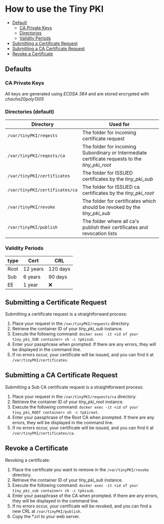 # How to use the Tiny PKI

- [Default](#defaults)
  - [CA Private Keys](#ca-private-keys)
  - [Directories](#directories-default)
  - [Validity Periods](#validity-periods)
- [Submitting a Certificate Request](#submitting-a-certificate-request)
- [Submitting a CA Certificate Request](#submitting-a-ca-certificate-request)
- [Revoke a Certificate](#revoke-a-certificate)

## Defaults

### CA Private Keys

All keys are generated using *ECDSA 384* and are stored encrypted with *chacha20poly1305*

### Directories (default)

| Directory | Used for |
| --- | --- |
| `/var/tinyPKI/reqests` | The folder for incoming certificate request |
| `/var/tinyPKI/reqests/ca` | The folder for incoming Subordinary or Intermediate certificate requests to the *tiny_pki_root* |
| `/var/tinyPKI/certificates` | The folder for ISSUED certificates by the *tiny_pki_sub* |
| `/var/tinyPKI/certificates/ca` | The folder for ISSUED ca certificates by the *tiny_pki_root* |
| `/var/tinyPKI/revoke` | The folder for certificates which should be revoked by the *tiny_pki_sub* |
| `/var/tinyPKI/publish` | The folder where all ca's publish their certificates and revocation lists |

### Validity Periods

| type | Cert | CRL |
|:---| --- | --- |
| Root | 12 years | 120 days |
| Sub | 6 years | 90 days |
| EE | 1 year | :x: |

## Submitting a Certificate Request

Submitting a certificate request is a straightforward process:

1. Place your request in the `/var/tinyPKI/requests` directory.
2. Retrieve the container ID of your *tiny_pki_sub* instance.
3. Execute the following command: `docker exec -it <id of your tiny_pki_SUB container> sh -c tpkisub`.
4. Enter your passphrase when prompted. If there are any errors, they will be displayed in the command line.
5. If no errors occur, your certificate will be issued, and you can find it at `/var/tinyPKI/certificates`.

## Submitting a CA Certificate Request

Submitting a Sub CA certificate request is a straightforward process:

1. Place your request in the `/var/tinyPKI/requests/ca` directory.
2. Retrieve the container ID of your *tiny_pki_root* instance.
3. Execute the following command: `docker exec -it <id of your tiny_pki_ROOT container> sh -c tpkiroot`.
4. Enter your passphrase of the Root CA when prompted. If there are any errors, they will be displayed in the command line.
5. If no errors occur, your certificate will be issued, and you can find it at `/var/tinyPKI/certificates/ca`.

## Revoke a Certificate

Revoking a certificate:

1. Place the certificate you want to remove in the `/var/tinyPKI/revoke` directory.
2. Retrieve the container ID of your *tiny_pki_sub* instance.
3. Execute the following command: `docker exec -it <id of your tiny_pki_sub container> sh -c tpkisub`.
4. Enter your passphrase of the CA when prompted. If there are any errors, they will be displayed in the command line.
5. If no errors occur, your certificate will be revoked, and you can find a new CRL at `/var/tinyPKI/publish`.
6. Copy the \*.crl to your web server.
